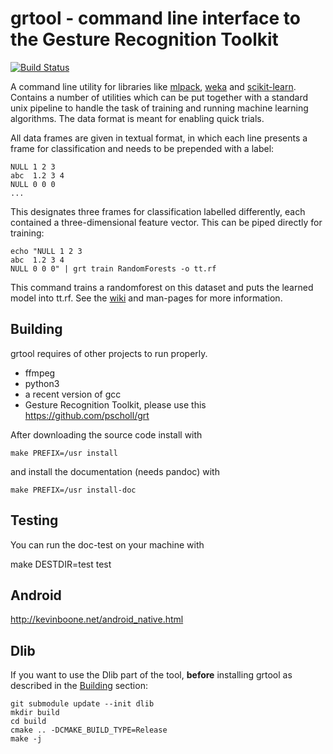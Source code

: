 # grtool - command line interface to the Gesture Recognition Toolkit

[![Build Status](https://travis-ci.org/pscholl/grtool.svg)](https://travis-ci.org/pscholl/grtool)

 A command line utility for libraries like [mlpack](mlpack.org), [weka](http://www.cs.waikato.ac.nz/ml/weka/) and [scikit-learn](scikit-learn.org). Contains a number of utilities which can be put together with a standard unix pipeline to handle the task of training and running machine learning algorithms. The data format is meant for enabling quick trials.

 All data frames are given in textual format, in which each line presents a frame for classification and needs to be prepended with a label:

    NULL 1 2 3
    abc  1.2 3 4
    NULL 0 0 0
    ...

 This designates three frames for classification labelled differently, each contained a three-dimensional feature vector. This can be piped directly for training:

    echo "NULL 1 2 3
    abc  1.2 3 4
    NULL 0 0 0" | grt train RandomForests -o tt.rf

 This command trains a randomforest on this dataset and puts the learned model into tt.rf. See the [wiki](https://github.com/pscholl/grtool/wiki) and man-pages for more information.

## Building

grtool requires of other projects to run properly.

  - ffmpeg
  - python3
  - a recent version of gcc
  - Gesture Recognition Toolkit, please use this https://github.com/pscholl/grt

After downloading the source code install with

    make PREFIX=/usr install

and install the documentation (needs pandoc) with

    make PREFIX=/usr install-doc

## Testing

 You can run the doc-test on your machine with

   make DESTDIR=test test

 
## Android

http://kevinboone.net/android_native.html

## Dlib

If you want to use the Dlib part of the tool, **before** installing grtool as described in the [Building](#building) section:

    git submodule update --init dlib
    mkdir build
    cd build
    cmake .. -DCMAKE_BUILD_TYPE=Release
    make -j

